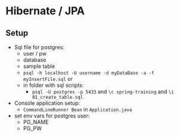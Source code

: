 # Hibernate / JPA

## Setup

- Sql file for postgres:
  - user / pw
  - database
  - sample table
  - `psql -h localhost -U username -d myDataBase -a -f myInsertFile.sql` or
  - in folder with sql scripts: 
    - `psql -U postgres -p 5433` and `\c spring-training` and `\i 01_create_table.sql`
- Console application setup:
  - `CommandLineRunner Bean` in `Application.java`
- set env vars for postgres user:
  - PG_NAME
  - PG_PW
